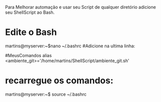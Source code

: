 Para Melhorar automação e usar seu Script de qualquer diretório adicione seu ShellScript ao Bash.
# Edite o Bash
martins@myserver:~$nano ~/.bashrc
#Adicione na ultima linha:
  
  #MeusComandos
  alias <ambiente_git>='/home/martins/ShellScript/ambiente_git.sh'

# recarregue os comandos:
martins@myserver:~$ source ~/.bashrc
